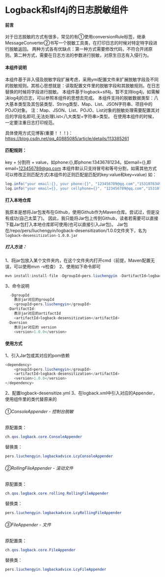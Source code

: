 # Logback和slf4j的日志脱敏组件
#### 前言
对于日志脱敏的方式有很多，常见的有①使用conversionRule标签，继承MessageConverter②书写一个脱敏工具类，在打印日志的时候对特定特字段进行脱敏返回。
两种方式各有优缺点：第一种方式需要修改代码，不符合开闭原则。第二种方式，需要在日志方法的参数进行脱敏，对原生日志有入侵行为。


#### 本组件说明
本组件基于非入侵及脱敏字段扩展考虑，采用yml配置文件来扩展脱敏字段及不同的脱敏规则。其核心思想就是：读取配置文件里的脱敏字段和其脱敏规则。在日志替换的时候将字段进行脱敏。
本组件基于logback+slf4j，暂不支持log4j，如需解决log4j的日志，可以参照本组件的思想去完成。
本组件支持的脱敏数据类型：八大基本类型及其包装类型、String类型、Map、List<Map>、JSON字符串、项目中的POJO对象。
注：Map、JSON、List<Map>、POJO、List<Pojo>对象的脱敏处理需要配置其对应的字段名即可,无法处理List<八大类型+字符串>类型。
在使用本组件的时候，一定要注重日志打印规范。
	
具体使用方式见博客(重要！！！)：https://blog.csdn.net/qq_40885085/article/details/113385261

#### 匹配规则：
key + 分割符 + value，如phone:{},即phone:13436781234。如email={},即email=123456789@qq.com
本组件默认只支持冒号和等号分割，如需其他方式可以修改正则匹配方式(本组件的正则匹配是匹配的key:value和key=value)
如：
```java
log.info("your email:{}, your phone:{}", "123456789@qq.com","15310763497");
log.info("your email={}, your cellphone={}", "123456789@qq.com","15310763497");
```

#### 打入本地仓库
我原本是想将Jar包发布在Github，使用Github作为Maven仓库。尝试过，但是没有成功(自己太菜了)。
因此，我只能将Jar包上传到Github，读者若需要可以直接下载Jar包打入本地仓库即可使用(也可以直接引入Jar包)。
Jar包在/repo/pers/liuchengyin/logback-desensitization/1.0.0文件夹下，名为`logback-desensitization-1.0.0.jar`
##### 打入方法：
1、将jar包放入某个文件夹内，在这个文件夹内打开cmd（前提，Maven配置无误，可以使用mvn -v检查）
2、使用如下命令即可
```java
mvn install:install-file -DgroupId=pers.liuchengyin -DartifactId=logback-desensitization -Dversion=1.0.0 -Dpackaging=jar -Dfile=logback-desensitization-1.0.0.jar
```
3、命令说明
```java
  -DgroupId
	表示jar对应的groupId  
	<groupId>pers.liuchengyin</groupId>
 -DartifactId:
	表示jar对应的artifactId
	<artifactId>logback-desensitization</artifactId>
 -Dversion
	表示jar对应的 version
	<version>1.0.0</version>
```

#### 使用方式
1、引入Jar包或其对应的pom依赖
```java
<dependency>
    <groupId>pers.liuchengyin</groupId>
    <artifactId>logback-desensitization</artifactId>
    <version>1.0.0</version>
</dependency>
```
2、配置logback-desensitize.yml
3、在logback.xml中引入对应的Appender，使用组件里的类代替原来的
###### ①ConsoleAppender - 控制台脱敏
原配置类：
```java
ch.qos.logback.core.ConsoleAppender
```
替换类：
```java
pers.liuchengyin.logbackadvice.LcyConsoleAppender
```
###### ②RollingFileAppender - 滚动文件
原配置类：
```java
ch.qos.logback.core.rolling.RollingFileAppender
```
替换类：
```java
pers.liuchengyin.logbackadvice.LcyRollingFileAppender
```
###### ③FileAppender - 文件
原配置类：
```java
ch.qos.logback.core.FileAppender
```
替换类：
```java
pers.liuchengyin.logbackadvice.LcyFileAppender
```
